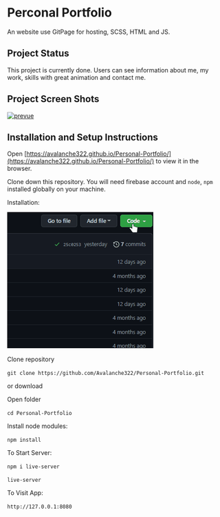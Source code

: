 # Perconal Portfolio
An website use GitPage for hosting, SCSS, HTML and JS.
## Project Status
This project is currently done. Users can see information about me, my work, skills with great animation and contact me.
## Project Screen Shots
<p><a target="_blank" rel="noopener noreferrer" href="src\img\markdown\prevue.gif"><img src="src\img\markdown\prevue.gif" alt="prevue" style="max-width: 100%;"></a></p>

## Installation and Setup Instructions
Open [https://avalanche322.github.io/Personal-Portfolio/](https://avalanche322.github.io/Personal-Portfolio/) to view it in the browser.

Clone down this repository. You will need firebase account and `node`, `npm` installed globally on your machine.

Installation:

<p><a target="_blank" rel="noopener noreferrer" href="src\img\markdown\how-download.gif"><img src="src\img\markdown\how-download.gif" alt="how download" style="max-width: 100%;"></a></p>

Clone repository

`git clone https://github.com/Avalanche322/Personal-Portfolio.git`

or download

Open folder

`cd Personal-Portfolio`

Install node modules:

`npm install`

To Start Server:

`npm i live-server`

`live-server`  

To Visit App:

`http://127.0.0.1:8080` 
